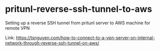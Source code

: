 # pritunl-reverse-ssh-tunnel-to-aws
Setting up a reverse SSH tunnel from pritunl server to AWS machine for remote VPN

Link: https://tsnguyen.com/how-to-connect-to-a-vpn-server-on-internal-network-through-reverse-ssh-tunnel-on-aws/
